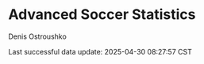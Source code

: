# Advanced Soccer Statistics
Denis Ostroushko

<!-- gfm -->

Last successful data update: 2025-04-30 08:27:57 CST
